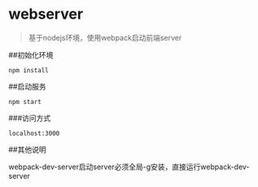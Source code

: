 # webserver

>基于nodejs环境，使用webpack启动前端server

##初始化环境

`npm install`

##启动服务

`npm start`

###访问方式

`localhost:3000`

##其他说明

webpack-dev-server启动server必须全局-g安装，直接运行webpack-dev-server
